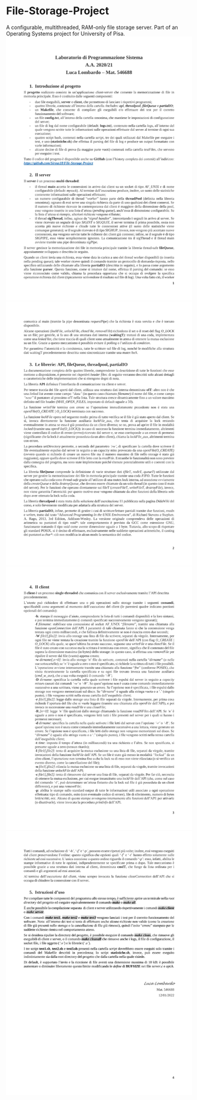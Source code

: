 # File-Storage-Project
A configurable, multithreaded, RAM-only file storage server.
Part of an Operating Systems project for University of Pisa.
![image](./converted_images/output-1.jpg)
![image](./converted_images/output-2.jpg)
![image](./converted_images/output-3.jpg)
![image](./converted_images/output-4.jpg)

